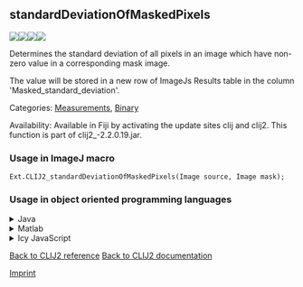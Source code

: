 ## standardDeviationOfMaskedPixels
<img src="images/mini_empty_logo.png"/><img src="images/mini_clij2_logo.png"/><img src="images/mini_clijx_logo.png"/><img src="images/mini_empty_logo.png"/>

Determines the standard deviation of all pixels in an image which have non-zero value in a corresponding mask image. 

The value will be stored in a new row of ImageJs
Results table in the column 'Masked_standard_deviation'.

Categories: [Measurements](https://clij.github.io/clij2-docs/reference__measurement), [Binary](https://clij.github.io/clij2-docs/reference__binary)

Availability: Available in Fiji by activating the update sites clij and clij2.
This function is part of clij2_-2.2.0.19.jar.

### Usage in ImageJ macro
```
Ext.CLIJ2_standardDeviationOfMaskedPixels(Image source, Image mask);
```


### Usage in object oriented programming languages



<details>

<summary>
Java
</summary>
<pre class="highlight">// init CLIJ and GPU
import net.haesleinhuepf.clij2.CLIJ2;
import net.haesleinhuepf.clij.clearcl.ClearCLBuffer;
CLIJ2 clij2 = CLIJ2.getInstance();

// get input parameters
ClearCLBuffer source = clij2.push(sourceImagePlus);
ClearCLBuffer mask = clij2.push(maskImagePlus);
</pre>

<pre class="highlight">
// Execute operation on GPU
double resultStandardDeviationOfMaskedPixels = clij2.standardDeviationOfMaskedPixels(source, mask);
</pre>

<pre class="highlight">
// show result
System.out.println(resultStandardDeviationOfMaskedPixels);

// cleanup memory on GPU
clij2.release(source);
clij2.release(mask);
</pre>

</details>



<details>

<summary>
Matlab
</summary>
<pre class="highlight">% init CLIJ and GPU
clij2 = init_clatlab();

% get input parameters
source = clij2.pushMat(source_matrix);
mask = clij2.pushMat(mask_matrix);
</pre>

<pre class="highlight">
% Execute operation on GPU
double resultStandardDeviationOfMaskedPixels = clij2.standardDeviationOfMaskedPixels(source, mask);
</pre>

<pre class="highlight">
% show result
System.out.println(resultStandardDeviationOfMaskedPixels);

% cleanup memory on GPU
clij2.release(source);
clij2.release(mask);
</pre>

</details>



<details>

<summary>
Icy JavaScript
</summary>
<pre class="highlight">// init CLIJ and GPU
importClass(net.haesleinhuepf.clicy.CLICY);
importClass(Packages.icy.main.Icy);

clij2 = CLICY.getInstance();

// get input parameters
source_sequence = getSequence();
source = clij2.pushSequence(source_sequence);
mask_sequence = getSequence();
mask = clij2.pushSequence(mask_sequence);
</pre>

<pre class="highlight">
// Execute operation on GPU
double resultStandardDeviationOfMaskedPixels = clij2.standardDeviationOfMaskedPixels(source, mask);
</pre>

<pre class="highlight">
// show result
System.out.println(resultStandardDeviationOfMaskedPixels);

// cleanup memory on GPU
clij2.release(source);
clij2.release(mask);
</pre>

</details>



[Back to CLIJ2 reference](https://clij.github.io/clij2-docs/reference)
[Back to CLIJ2 documentation](https://clij.github.io/clij2-docs)

[Imprint](https://clij.github.io/imprint)
